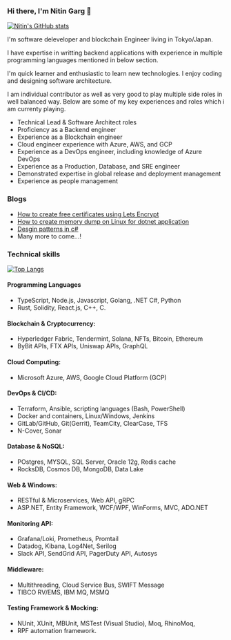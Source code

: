 ### Hi there, I'm Nitin Garg 👋

[![Nitin's GitHub stats](https://github-readme-stats.vercel.app/api?username=ernitingarg&show_icons=true)](https://github.com/ernitingarg)

I'm software deleveloper and blockchain Engineer living in Tokyo/Japan. 

I have expertise in writting backend applications with experience in multiple programming languages mentioned in below section.

I'm quick learner and enthusiastic to learn new technologies. I enjoy coding and designing software architecture.

I am individual contributor as well as very good to play multiple side roles in well balanced way. Below are some of my key experiences and roles which i am currenty playing.

- Technical Lead & Software Architect roles
- Proficiency as a Backend engineer
- Experience as a Blockchain engineer
- Cloud engineer experience with Azure, AWS, and GCP
- Experience as a DevOps engineer, including knowledge of Azure DevOps
- Experience as a Production, Database, and SRE engineer
- Demonstrated expertise in global release and deployment management
-	Experience as people management

### Blogs
- [How to create free certificates using Lets Encrypt](https://dev.to/ernitingarg/how-to-create-free-certificate-with-lets-encrypt-453n)
- [How to create memory dump on Linux for dotnet application](https://dev.to/ernitingarg/how-to-create-and-analyze-memory-dumps-for-dotnet-applications-in-linux-3o8m)
- [Desgin patterns in c#](https://dev.to/ernitingarg/design-pattern-using-c-614)
- Many more to come...!

### Technical skills

[![Top Langs](https://github-readme-stats.vercel.app/api/top-langs/?username=ernitingarg&langs_count=30&layout=compact)](https://github.com/ernitingarg)

#### Programming Languages
- TypeScript, Node.js, Javascript, Golang, .NET C#, Python 
- Rust, Solidity, React.js, C++, C.
#### Blockchain & Cryptocurrency:
- Hyperledger Fabric, Tendermint, Solana, NFTs, Bitcoin, Ethereum
- ByBit APIs, FTX APIs, Uniswap APIs, GraphQL
#### Cloud Computing:
- Microsoft Azure, AWS, Google Cloud Platform (GCP)
#### DevOps & CI/CD:
- Terraform, Ansible, scripting languages (Bash, PowerShell)
- Docker and containers, Linux/Windows, Jenkins
- GitLab/GitHub, Git(Gerrit), TeamCity, ClearCase, TFS
- N-Cover, Sonar
#### Database & NoSQL:
- POstgres, MYSQL, SQL Server, Oracle 12g, Redis cache
- RocksDB, Cosmos DB, MongoDB, Data Lake
#### Web & Windows:
- RESTful & Microservices, Web API, gRPC
- ASP.NET, Entity Framework, WCF/WPF, WinForms, MVC, ADO.NET
#### Monitoring API:
- Grafana/Loki, Prometheus, Promtail
- Datadog, Kibana, Log4Net, Serilog
- Slack API, SendGrid API, PagerDuty API, Autosys
#### Middleware:
- Multithreading, Cloud Service Bus, SWIFT Message
- TIBCO RV/EMS, IBM MQ, MSMQ
#### Testing Framework & Mocking:
- NUnit, XUnit, MBUnit, MSTest (Visual Studio), Moq, RhinoMoq, 
- RPF automation framework.




